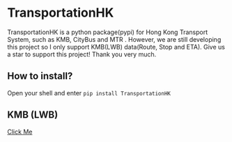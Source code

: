# TransportationHK
TransportationHK is a python package(pypi) for Hong Kong Transport System, such as KMB, CityBus and MTR .
However, we are still developing this project so I only support KMB(LWB) data(Route, Stop and ETA).
Give us a star to support this project! Thank you very much.

## How to install?
Open your shell and enter `pip install TransportationHK`

## KMB (LWB)
[Click Me](https://github.com/max-github110331/TransportationHK/KMB/README.md)